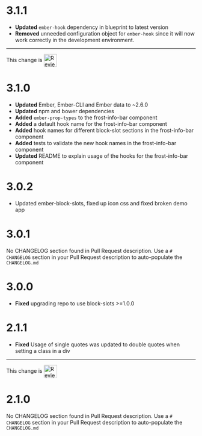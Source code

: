 # 3.1.1

* **Updated** `ember-hook` dependency in blueprint to latest version
* **Removed** unneeded configuration object for `ember-hook` since it will now work correctly in the development environment.

<!-- Reviewable:start -->
---
This change is [<img src="https://reviewable.io/review_button.svg" height="34" align="absmiddle" alt="Reviewable"/>](https://reviewable.io/reviews/ciena-frost/ember-frost-info-bar/36)
<!-- Reviewable:end -->


# 3.1.0

* **Updated** Ember, Ember-CLI and Ember data to ~2.6.0
* **Updated** npm and bower dependencies
* **Added** `ember-prop-types` to the frost-info-bar component
* **Added** a default hook name for the frost-info-bar component
* **Added** hook names for different block-slot sections in the frost-info-bar component
* **Added** tests to validate the new hook names in the frost-info-bar component
* **Updated** README to explain usage of the hooks for the frost-info-bar component


# 3.0.2

- Updated ember-block-slots, fixed up icon css and fixed broken demo app

# 3.0.1
No CHANGELOG section found in Pull Request description.
Use a `# CHANGELOG` section in your Pull Request description to auto-populate the `CHANGELOG.md`

# 3.0.0
* **Fixed** upgrading repo to use block-slots >=1.0.0

# 2.1.1
* **Fixed** Usage of single quotes was updated to double quotes when setting a class in a div

<!-- Reviewable:start -->
---
This change is [<img src="https://reviewable.io/review_button.svg" height="35" align="absmiddle" alt="Reviewable"/>](https://reviewable.io/reviews/ciena-frost/ember-frost-info-bar/20)
<!-- Reviewable:end -->


# 2.1.0
No CHANGELOG section found in Pull Request description.
Use a `# CHANGELOG` section in your Pull Request description to auto-populate the `CHANGELOG.md`
